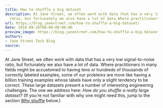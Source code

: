 ```yaml
---
title: How to shuffle a big dataset
description: At Jane Street, we often work with data that has a very lowsignal-to-noise
  ratio, but fortunately we also have a lot of data.Where practitioners in many fiel...
url: https://blog.janestreet.com/how-to-shuffle-a-big-dataset/
date: 2018-09-26T00:00:00-00:00
preview_image: https://blog.janestreet.com/how-to-shuffle-a-big-dataset/shuffle_zoom.png
authors:
- Jane Street Tech Blog
source:
---
```


<p>At Jane Street, we often work with data that has a very low
signal-to-noise ratio, but fortunately we also have a <em>lot</em> of data.
Where practitioners in many fields might be accustomed to
having tens or hundreds of thousands of correctly labeled
examples, some of our problems are more like having a billion training
examples whose labels have only a slight tendency to be correct.
These large datasets present a number of interesting engineering
challenges.  The one we address here: <em>How do you shuffle a really
large dataset?</em>  (If you’re not familiar with why one might need this,
jump to the section <a href="https://blog.janestreet.com/feed.xml#whyshuffle">Why shuffle</a> below.)</p>


